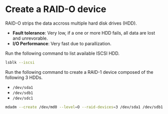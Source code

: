 # Create a RAID-O device

RAID-O strips the data accross multiple hard disk drives (HDD).

* **Fault tolerance**: Very low, if a one or more HDD fails, all data are lost and unrevorable.
* **I/O Performance**: Very fast due to parallization.

Run the following command to list available ISCSI HDD.

```bash
lsblk --iscsi
```

Run the following command to create a RAID-1 device composed of the following 3 HDDs.

* `/dev/sda1`
* `/dev/sdb1`
* `/dev/sdc1`

```bash
mdadm --create /dev/md0 --level=O --raid-devices=3 /dev/sda1 /dev/sdb1 /dev/sdc1
```